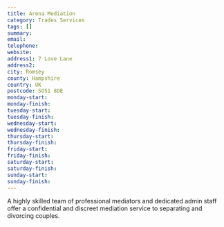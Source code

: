 ```yaml
---
title: Arena Mediation
category: Trades Services
tags: []
summary:
email: 
telephone: 
website: 
address1: 7 Love Lane
address2: 
city: Romsey
county: Hampshire
country: UK
postcode: SO51 8DE
monday-start: 
monday-finish: 
tuesday-start: 
tuesday-finish: 
wednesday-start: 
wednesday-finish: 
thursday-start: 
thursday-finish: 
friday-start: 
friday-finish: 
saturday-start: 
saturday-finish: 
sunday-start: 
sunday-finish: 
---
```

A highly skilled team of professional mediators and dedicated admin staff offer a confidential and discreet mediation service to separating and divorcing couples.